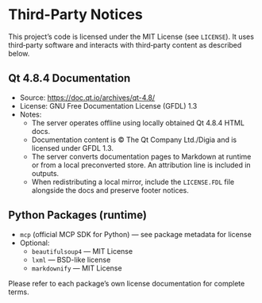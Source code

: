 # Third-Party Notices

This project’s code is licensed under the MIT License (see `LICENSE`). It uses
third‑party software and interacts with third‑party content as described below.

## Qt 4.8.4 Documentation
- Source: https://doc.qt.io/archives/qt-4.8/
- License: GNU Free Documentation License (GFDL) 1.3
- Notes:
  - The server operates offline using locally obtained Qt 4.8.4 HTML docs.
  - Documentation content is © The Qt Company Ltd./Digia and is licensed under GFDL 1.3.
  - The server converts documentation pages to Markdown at runtime or from a local preconverted store. An attribution line is included in outputs.
  - When redistributing a local mirror, include the `LICENSE.FDL` file alongside the docs and preserve footer notices.

## Python Packages (runtime)
- `mcp` (official MCP SDK for Python) — see package metadata for license
- Optional:
  - `beautifulsoup4` — MIT License
  - `lxml` — BSD-like license
  - `markdownify` — MIT License

Please refer to each package’s own license documentation for complete terms.
